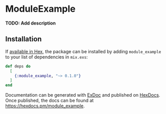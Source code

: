 # ModuleExample

**TODO: Add description**

## Installation

If [available in Hex](https://hex.pm/docs/publish), the package can be installed
by adding `module_example` to your list of dependencies in `mix.exs`:

```elixir
def deps do
  [
    {:module_example, "~> 0.1.0"}
  ]
end
```

Documentation can be generated with [ExDoc](https://github.com/elixir-lang/ex_doc)
and published on [HexDocs](https://hexdocs.pm). Once published, the docs can
be found at <https://hexdocs.pm/module_example>.

